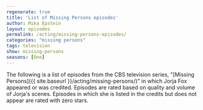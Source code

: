 ```yaml
---
regenerate: true
title: 'List of Missing Persons episodes'
author: Mika Epstein
layout: episodes
permalink: /acting/missing-persons-episodes/
categories: "missing persons"
tags: television
show: missing-persons
seasons: [One]
---
```


The following is a list of episodes from the CBS television series, "[Missing Persons]({{ site.baseurl }}/acting/missing-persons/)" in which Jorja Fox appeared or was credited. Episodes are rated based on quality and volume of Jorja's scenes. Episodes in which she is listed in the credits but does not appear are rated with zero stars.